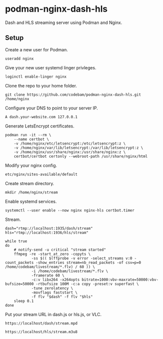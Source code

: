 # podman-nginx-dash-hls

Dash and HLS streaming server using Podman and Nginx.

## Setup

Create a new user for Podman.

`useradd nginx`

Give your new user systemd linger privleges.

`loginctl enable-linger nginx`

Clone the repo to your home folder.

`git clone https://github.com/codebam/podman-nginx-dash-hls.git /home/nginx`

Configure your DNS to point to your server IP.

`A dash.your-website.com 127.0.0.1`

Generate LetsEncrypt certificates.

```
podman run -it --rm \
    --name certbot \
    -v /home/nginx/etc/letsencrypt:/etc/letsencrypt:z \
    -v /home/nginx/var/lib/letsencrypt:/var/lib/letsencrypt:z \
    -v /home/nginx/usr/share/nginx:/usr/share/nginx:z \
    certbot/certbot certonly --webroot-path /usr/share/nginx/html
```

Modify your nginx config.

`etc/nginx/sites-available/default`

Create stream directory.

`mkdir /home/nginx/stream`

Enable systemd services.

`systemctl --user enable --now nginx nginx-hls certbot.timer`

Stream.

```
dash="rtmp://localhost:1935/dash/stream"
hls="rtmp://localhost:1936/hls/stream"

while true
do
	# notify-send -u critical "stream started"
	ffmpeg -re -start_at_zero -copyts \
            -ss $(( $(ffprobe -v error -select_streams v:0 -count_packets -show_entries stream=nb_read_packets -of csv=p=0 /home/codebam/livestream/*.flv) / 60 )) \
            -i /home/codebam/livestream/*.flv \
            -framerate 60 \
            -c:v libx264 -x264opts bitrate=1000:vbv-maxrate=50000:vbv-bufsize=50000 -rtbufsize 100M -c:a copy -preset:v superfast \
            -tune zerolatency \
            -movflags faststart \
            -f flv "$dash" -f flv "$hls"
	sleep 0.1
done
```

Put your stream URL in dash.js or hls.js, or VLC.

`https://localhost/dash/stream.mpd`

`https://localhost/hls/stream.m3u8`

